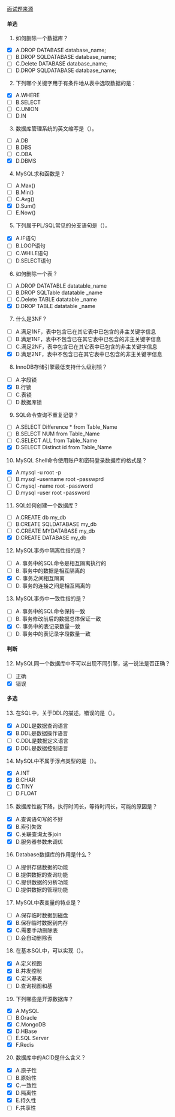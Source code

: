 [面试题来源](https://developer.aliyun.com/exam/intro/303?spm=5176.13257465.1389990.2.656149c9nLKEeI)

#### 单选
1. 如何删除一个数据库？
- [x] A.DROP DATABASE database_name;
- [ ] B.DROP SQLDATABASE database_name;
- [ ] C.Delete DATABASE database_name;
- [ ] D.DROP SQLDATABASE database_name;

2. 下列哪个关键字用于有条件地从表中选取数据的是：
- [x] A.WHERE
- [ ] B.SELECT
- [ ] C.UNION
- [ ] D.IN

3. 数据库管理系统的英文缩写是（）。
- [ ] A.DB
- [ ] B.DBS
- [ ] C.DBA
- [x] D.DBMS

4. MySQL求和函数是？
- [ ] A.Max()
- [ ] B.Min()
- [ ] C.Avg()
- [x] D.Sum()
- [ ] E.Now()

5. 下列属于PL/SQL常见的分支语句是（）。
- [x] A.IF语句
- [ ] B.LOOP语句
- [ ] C.WHILE语句
- [ ] D.SELECT语句

6. 如何删除一个表？
- [ ] A.DROP DATATABLE datatable_name
- [ ] B.DROP SQLTable datatable _name
- [ ] C.Delete TABLE datatable _name
- [x] D.DROP TABLE datatable _name

7. 什么是3NF？
- [ ] A.满足1NF，表中包含已在其它表中已包含的非主关键字信息
- [ ] B.满足1NF，表中不包含已在其它表中已包含的非主关键字信息
- [ ] C.满足2NF，表中包含已在其它表中已包含的非主关键字信息
- [x] D.满足2NF，表中不包含已在其它表中已包含的非主关键字信息

8. InnoDB存储引擎最低支持什么级别锁？
- [ ] A.字段锁
- [x] B.行锁
- [ ] C.表锁
- [ ] D.数据库锁

9. SQL命令查询不重复记录？
- [ ] A.SELECT Difference * from Table_Name
- [ ] B.SELECT NUM from Table_Name
- [ ] C.SELECT ALL from Table_Name
- [x] D.SELECT Distinct id from Table_Name

10. MySQL Shell命令使用账户和密码登录数据库的格式是？
- [x] A.mysql -u root -p
- [ ] B.mysql -username root -passwprd
- [ ] C.mysql -name root -password
- [ ] D.mysql -user root -password

11. SQL如何创建一个数据库？
- [ ] A.CREATE db my_db
- [ ] B.CREATE SQLDATABASE my_db
- [ ] C.CREATE MYDATABASE my_db
- [x] D.CREATE DATABASE my_db

12. MySQL事务中隔离性指的是？
- [ ] A. 事务中的SQL命令是相互隔离执行的
- [ ] B. 事务中的数据是相互隔离的
- [x] C. 事务之间相互隔离
- [ ] D. 事务的连接之间是相互隔离的

13. MySQL事务中一致性指的是？
- [ ] A. 事务中的SQL命令保持一致
- [ ] B. 事务修改前后的数据总体保证一致
- [x] C. 事务中的表记录数量一致
- [ ] D. 事务中的表记录字段数量一致

#### 判断
12. MySQL同一个数据库中不可以出现不同引擎，这一说法是否正确？
- [ ] 正确
- [x] 错误

#### 多选
13. 在SQL中，关于DDL的描述，错误的是（）。
- [x] A.DDL是数据查询语言
- [x] B.DDL是数据操作语言
- [ ] C.DDL是数据定义语言
- [x] D.DDL是数据控制语言

14. MySQL中不属于浮点类型的是（）。
- [x] A.INT
- [x] B.CHAR
- [x] C.TINY
- [ ] D.FLOAT

15. 数据库性能下降，执行时间长，等待时间长，可能的原因是？
- [x] A.查询语句写的不好
- [x] B.索引失效
- [x] C.关联查询太多join
- [x] D.服务器参数未调优

16. Database数据库的作用是什么？
- [ ] A.提供存储数据的功能
- [ ] B.提供数据的查询功能
- [ ] C.提供数据的分析功能
- [ ] D.提供数据的管理功能

17. MySQL中表变量的特点是？
- [ ] A.保存临时数据到磁盘
- [x] B.保存临时数据到内存
- [x] C.需要手动删除表
- [ ] D.会自动删除表

18. 在基本SQL中，可以实现（）。
- [x] A.定义视图
- [x] B.并发控制
- [x] C.定义基表
- [ ] D.查询视图和基

19. 下列哪些是开源数据库？
- [x] A.MySQL
- [ ] B.Oracle
- [x] C.MongoDB
- [x] D.HBase
- [ ] E.SQL Server
- [x] F.Redis

20. 数据库中的ACID是什么含义？
- [x] A.原子性
- [ ] B.原始性
- [x] C.一致性
- [x] D.隔离性
- [x] E.持久性
- [ ] F.共享性
